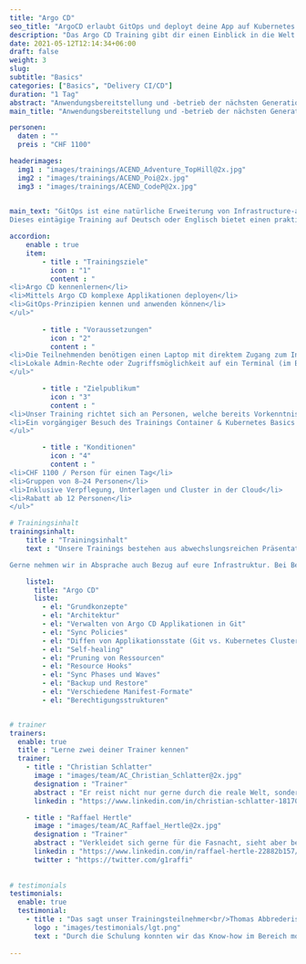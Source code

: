 ```yaml
---
title: "Argo CD"
seo_title: "ArgoCD erlaubt GitOps und deployt deine App auf Kubernetes."
description: "Das Argo CD Training gibt dir einen Einblick in die Welt von Continious Delivery und GitOps auf Kubernetes."
date: 2021-05-12T12:14:34+06:00
draft: false
weight: 3
slug: 
subtitle: "Basics"
categories: ["Basics", "Delivery CI/CD"]
duration: "1 Tag"
abstract: "Anwendungsbereitstellung und -betrieb der nächsten Generation."
main_title: "Anwendungsbereitstellung und -betrieb der nächsten Generation."

personen: 
  daten : ""
  preis : "CHF 1100"

headerimages:
  img1 : "images/trainings/ACEND_Adventure_TopHill@2x.jpg"
  img2 : "images/trainings/ACEND_Poi@2x.jpg"
  img3 : "images/trainings/ACEND_CodeP@2x.jpg"
  

main_text: "GitOps ist eine natürliche Erweiterung von Infrastructure-as-Code und Continuous Delivery mit dem Fokus auf der Verwendung von Git als Single Source of Truth für dein System. Änderungen an Infrastruktur und Anwendungen werden deklarativ über ein Git Repository vorgenommen, wobei ein automatisierter Prozess sicherstellt, dass der aktuelle Zustand deines Systems den Zustand des Repository widerspiegelt.\n\n
Dieses eintägige Training auf Deutsch oder Englisch bietet einen praktischen und klar verständlichen Einstieg zu GitOps anhand von Argo CD auf Kubernetes."

accordion:
    enable : true
    item:
        - title : "Trainingsziele"
          icon : "1"
          content : "
<li>Argo CD kennenlernen</li>
<li>Mittels Argo CD komplexe Applikationen deployen</li>
<li>GitOps-Prinzipien kennen und anwenden können</li>
</ul>"
 
        - title : "Voraussetzungen"
          icon : "2"
          content : "
<li>Die Teilnehmenden benötigen einen Laptop mit direktem Zugang zum Internet</li>
<li>Lokale Admin-Rechte oder Zugriffsmöglichkeit auf ein Terminal (im Browser) sind zusätzlich nötig</li>
</ul>"

        - title : "Zielpublikum"
          icon : "3"
          content : "
<li>Unser Training richtet sich an Personen, welche bereits Vorkenntnisse im Bereich von Container-Technologien, Git und Kubernetes besitzen</li>
<li>Ein vorgängiger Besuch des Trainings Container & Kubernetes Basics oder Container & OpenShift Basics wird empfohlen</li>
</ul>"

        - title : "Konditionen"
          icon : "4"
          content : "
<li>CHF 1100 / Person für einen Tag</li>
<li>Gruppen von 8–24 Personen</li>
<li>Inklusive Verpflegung, Unterlagen und Cluster in der Cloud</li>
<li>Rabatt ab 12 Personen</li>
</ul>"

# Trainingsinhalt
trainingsinhalt: 
    title : "Trainingsinhalt"
    text : "Unsere Trainings bestehen aus abwechslungsreichen Präsentationen und hands-on Labs, um deren Inhalt auf spannende Art und Weise zu vermitteln. 

Gerne nehmen wir in Absprache auch Bezug auf eure Infrastruktur. Bei Bedarf für weitere Inhalte können wir auf euren Wunsch hin Anpassungen vornehmen."

    liste1:
      title: "Argo CD"
      liste:
        - el: "Grundkonzepte"
        - el: "Architektur"
        - el: "Verwalten von Argo CD Applikationen in Git"
        - el: "Sync Policies"
        - el: "Diffen von Applikationsstate (Git vs. Kubernetes Cluster)"
        - el: "Self-healing"
        - el: "Pruning von Ressourcen"
        - el: "Resource Hooks"
        - el: "Sync Phases und Waves"
        - el: "Backup und Restore"
        - el: "Verschiedene Manifest-Formate"
        - el: "Berechtigungsstrukturen"


# trainer
trainers:
  enable: true
  title : "Lerne zwei deiner Trainer kennen"
  trainer:
    - title : "Christian Schlatter"
      image : "images/team/AC_Christian_Schlatter@2x.jpg"
      designation : "Trainer"
      abstract : "Er reist nicht nur gerne durch die reale Welt, sondern entdeckt auch in der Cloud Native Landscape neue Orte"
      linkedin : "https://www.linkedin.com/in/christian-schlatter-18170a1a2/"

    - title : "Raffael Hertle"
      image : "images/team/AC_Raffael_Hertle@2x.jpg"
      designation : "Trainer"
      abstract : "Verkleidet sich gerne für die Fasnacht, sieht aber bei den Cloud Native Technologien gerne hinter die Masken"
      linkedin : "https://www.linkedin.com/in/raffael-hertle-22882b157/"
      twitter : "https://twitter.com/g1raffi"
      
      
# testimonials
testimonials:
  enable: true
  testimonial:
    - title : "Das sagt unser Trainingsteilnehmer<br/>Thomas Abbrederis, Vaduz"
      logo : "images/testimonials/lgt.png"
      text : "Durch die Schulung konnten wir das Know-how im Bereich moderner Container Technologie praxisnah mit der zur Verfügung gestellten OpenShift Plattform vertiefen. Durch die sehr kompetenten Trainer konnte der Respekt vor den neuen Container Technologien reduziert werden und damit den Schulungsteilnehmern für die Zukunft eine sehr gute Basis gelegt werden."
      
---
```

